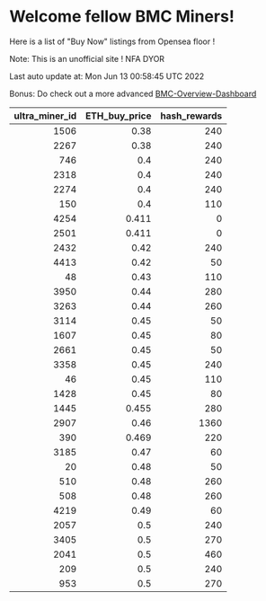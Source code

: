 # Welcome fellow BMC Miners!
Here is a list of "Buy Now" listings from Opensea floor !

Note: This is an unofficial site ! NFA DYOR

Last auto update at: Mon Jun 13 00:58:45 UTC 2022

Bonus: Do check out a more advanced [BMC-Overview-Dashboard](https://dune.com/defifunk/BMC-Overview-Dashboard)


|   ultra_miner_id |   ETH_buy_price |   hash_rewards |
|-----------------:|----------------:|---------------:|
|             1506 |           0.38  |            240 |
|             2267 |           0.38  |            240 |
|              746 |           0.4   |            240 |
|             2318 |           0.4   |            240 |
|             2274 |           0.4   |            240 |
|              150 |           0.4   |            110 |
|             4254 |           0.411 |              0 |
|             2501 |           0.411 |              0 |
|             2432 |           0.42  |            240 |
|             4413 |           0.42  |             50 |
|               48 |           0.43  |            110 |
|             3950 |           0.44  |            280 |
|             3263 |           0.44  |            260 |
|             3114 |           0.45  |             50 |
|             1607 |           0.45  |             80 |
|             2661 |           0.45  |             50 |
|             3358 |           0.45  |            240 |
|               46 |           0.45  |            110 |
|             1428 |           0.45  |             80 |
|             1445 |           0.455 |            280 |
|             2907 |           0.46  |           1360 |
|              390 |           0.469 |            220 |
|             3185 |           0.47  |             60 |
|               20 |           0.48  |             50 |
|              510 |           0.48  |            260 |
|              508 |           0.48  |            260 |
|             4219 |           0.49  |             60 |
|             2057 |           0.5   |            240 |
|             3405 |           0.5   |            270 |
|             2041 |           0.5   |            460 |
|              209 |           0.5   |            240 |
|              953 |           0.5   |            270 |